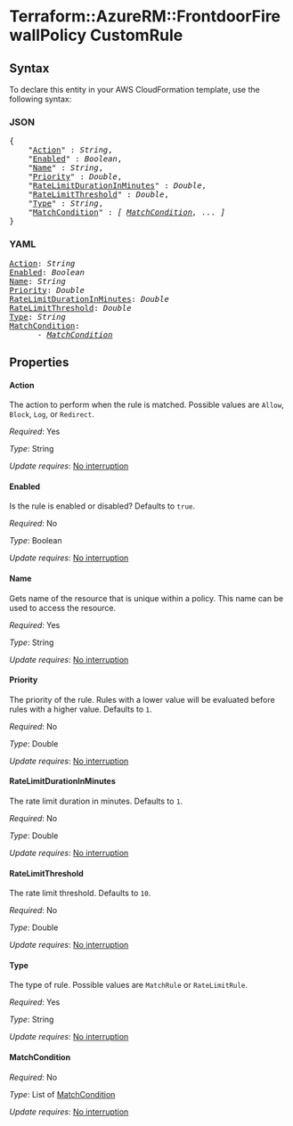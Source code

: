 # Terraform::AzureRM::FrontdoorFirewallPolicy CustomRule

## Syntax

To declare this entity in your AWS CloudFormation template, use the following syntax:

### JSON

<pre>
{
    "<a href="#action" title="Action">Action</a>" : <i>String</i>,
    "<a href="#enabled" title="Enabled">Enabled</a>" : <i>Boolean</i>,
    "<a href="#name" title="Name">Name</a>" : <i>String</i>,
    "<a href="#priority" title="Priority">Priority</a>" : <i>Double</i>,
    "<a href="#ratelimitdurationinminutes" title="RateLimitDurationInMinutes">RateLimitDurationInMinutes</a>" : <i>Double</i>,
    "<a href="#ratelimitthreshold" title="RateLimitThreshold">RateLimitThreshold</a>" : <i>Double</i>,
    "<a href="#type" title="Type">Type</a>" : <i>String</i>,
    "<a href="#matchcondition" title="MatchCondition">MatchCondition</a>" : <i>[ <a href="customrule-matchcondition.md">MatchCondition</a>, ... ]</i>
}
</pre>

### YAML

<pre>
<a href="#action" title="Action">Action</a>: <i>String</i>
<a href="#enabled" title="Enabled">Enabled</a>: <i>Boolean</i>
<a href="#name" title="Name">Name</a>: <i>String</i>
<a href="#priority" title="Priority">Priority</a>: <i>Double</i>
<a href="#ratelimitdurationinminutes" title="RateLimitDurationInMinutes">RateLimitDurationInMinutes</a>: <i>Double</i>
<a href="#ratelimitthreshold" title="RateLimitThreshold">RateLimitThreshold</a>: <i>Double</i>
<a href="#type" title="Type">Type</a>: <i>String</i>
<a href="#matchcondition" title="MatchCondition">MatchCondition</a>: <i>
      - <a href="customrule-matchcondition.md">MatchCondition</a></i>
</pre>

## Properties

#### Action

The action to perform when the rule is matched. Possible values are `Allow`, `Block`, `Log`, or `Redirect`.

_Required_: Yes

_Type_: String

_Update requires_: [No interruption](https://docs.aws.amazon.com/AWSCloudFormation/latest/UserGuide/using-cfn-updating-stacks-update-behaviors.html#update-no-interrupt)

#### Enabled

Is the rule is enabled or disabled? Defaults to `true`.

_Required_: No

_Type_: Boolean

_Update requires_: [No interruption](https://docs.aws.amazon.com/AWSCloudFormation/latest/UserGuide/using-cfn-updating-stacks-update-behaviors.html#update-no-interrupt)

#### Name

Gets name of the resource that is unique within a policy. This name can be used to access the resource.

_Required_: Yes

_Type_: String

_Update requires_: [No interruption](https://docs.aws.amazon.com/AWSCloudFormation/latest/UserGuide/using-cfn-updating-stacks-update-behaviors.html#update-no-interrupt)

#### Priority

The priority of the rule. Rules with a lower value will be evaluated before rules with a higher value. Defaults to `1`.

_Required_: No

_Type_: Double

_Update requires_: [No interruption](https://docs.aws.amazon.com/AWSCloudFormation/latest/UserGuide/using-cfn-updating-stacks-update-behaviors.html#update-no-interrupt)

#### RateLimitDurationInMinutes

The rate limit duration in minutes. Defaults to `1`.

_Required_: No

_Type_: Double

_Update requires_: [No interruption](https://docs.aws.amazon.com/AWSCloudFormation/latest/UserGuide/using-cfn-updating-stacks-update-behaviors.html#update-no-interrupt)

#### RateLimitThreshold

The rate limit threshold. Defaults to `10`.

_Required_: No

_Type_: Double

_Update requires_: [No interruption](https://docs.aws.amazon.com/AWSCloudFormation/latest/UserGuide/using-cfn-updating-stacks-update-behaviors.html#update-no-interrupt)

#### Type

The type of rule. Possible values are `MatchRule` or `RateLimitRule`.

_Required_: Yes

_Type_: String

_Update requires_: [No interruption](https://docs.aws.amazon.com/AWSCloudFormation/latest/UserGuide/using-cfn-updating-stacks-update-behaviors.html#update-no-interrupt)

#### MatchCondition

_Required_: No

_Type_: List of <a href="customrule-matchcondition.md">MatchCondition</a>

_Update requires_: [No interruption](https://docs.aws.amazon.com/AWSCloudFormation/latest/UserGuide/using-cfn-updating-stacks-update-behaviors.html#update-no-interrupt)

